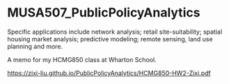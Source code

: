 # MUSA507_PublicPolicyAnalytics
Specific applications include network analysis; retail site-suitability; spatial housing market analysis; predictive modeling; remote sensing, land use planning and more.

A memo for my HCMG850 class at Wharton School.

https://zixi-liu.github.io/PublicPolicyAnalytics/HCMG850-HW2-Zixi.pdf
